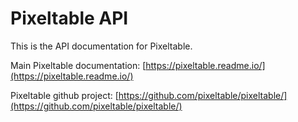 # Pixeltable API

This is the API documentation for Pixeltable.

Main Pixeltable documentation: [https://pixeltable.readme.io/](https://pixeltable.readme.io/)

Pixeltable github project: [https://github.com/pixeltable/pixeltable/](https://github.com/pixeltable/pixeltable/)

